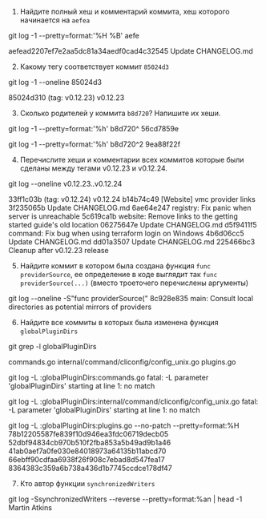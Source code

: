 1. Найдите полный хеш и комментарий коммита, хеш которого начинается на `aefea`

git log -1 --pretty=format:'%H %B' aefe

aefead2207ef7e2aa5dc81a34aedf0cad4c32545 Update CHANGELOG.md


2. Какому тегу соответствует коммит `85024d3`

git log -1 --oneline 85024d3

85024d310 (tag: v0.12.23) v0.12.23


3. Сколько родителей у коммита `b8d720`? Напишите их хеши.

git log -1 --pretty=format:'%h' b8d720^
56cd7859e

git log -1 --pretty=format:'%h' b8d720^2
9ea88f22f


4. Перечислите хеши и комментарии всех коммитов которые были сделаны между тегами  v0.12.23 и v0.12.24.

git log --oneline v0.12.23..v0.12.24

33ff1c03b (tag: v0.12.24) v0.12.24
b14b74c49 [Website] vmc provider links
3f235065b Update CHANGELOG.md
6ae64e247 registry: Fix panic when server is unreachable
5c619ca1b website: Remove links to the getting started guide's old location
06275647e Update CHANGELOG.md
d5f9411f5 command: Fix bug when using terraform login on Windows
4b6d06cc5 Update CHANGELOG.md
dd01a3507 Update CHANGELOG.md
225466bc3 Cleanup after v0.12.23 release


5. Найдите коммит в котором была создана функция `func providerSource`, ее определение в коде выглядит 
так `func providerSource(...)` (вместо троеточего перечислены аргументы)

git log --oneline -S"func providerSource("
8c928e835 main: Consult local directories as potential mirrors of providers


6. Найдите все коммиты в которых была изменена функция `globalPluginDirs`

git grep -l globalPluginDirs

commands.go
internal/command/cliconfig/config_unix.go
plugins.go

git log -L :globalPluginDirs:commands.go
fatal: -L parameter 'globalPluginDirs' starting at line 1: no match

git log -L :globalPluginDirs:internal/command/cliconfig/config_unix.go
fatal: -L parameter 'globalPluginDirs' starting at line 1: no match

git log -L :globalPluginDirs:plugins.go --no-patch --pretty=format:%H
78b12205587fe839f10d946ea3fdc06719decb05
52dbf94834cb970b510f2fba853a5b49ad9b1a46
41ab0aef7a0fe030e84018973a64135b11abcd70
66ebff90cdfaa6938f26f908c7ebad8d547fea17
8364383c359a6b738a436d1b7745ccdce178df47


7. Кто автор функции `synchronizedWriters`

git log -SsynchronizedWriters --reverse --pretty=format:%an | head -1
Martin Atkins